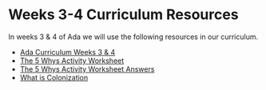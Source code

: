 # Weeks 3-4 Curriculum Resources 

In weeks 3 & 4 of Ada we will use the following resources in our curriculum.

* [Ada Curriculum Weeks 3 & 4](https://github.com/gSchool/ada-social-justice-curriculum/raw/master/02-week-3-and-4/resources/Ada-Curriculum-Weeks-3_4.pdf)
* [The 5 Whys Activity Worksheet](https://github.com/gSchool/ada-social-justice-curriculum/raw/master/02-week-3-and-4/resources/the-5-whys-activity-worksheet.docx)
* [The 5 Whys Activity Worksheet Answers](https://raw.githubusercontent.com/gSchool/ada-social-justice-curriculum/master/02-week-3-and-4/resources/the-5-whys-activity-answers.pdf)
* [What is Colonization](https://raw.githubusercontent.com/gSchool/ada-social-justice-curriculum/master/02-week-3-and-4/resources/what-is-colonization.pdf)

